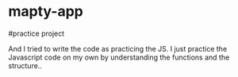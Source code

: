# mapty-app

#practice project

And I tried to write the code as practicing the JS. I just practice the Javascript code on my own by understanding the functions and the structure.. 
